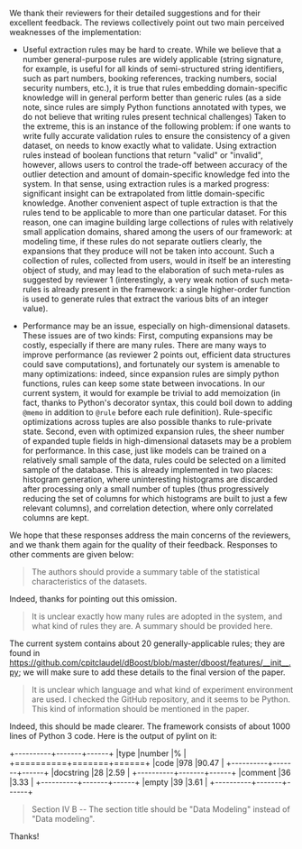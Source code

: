 We thank their reviewers for their detailed suggestions and for their excellent feedback. The reviews collectively point out two main perceived weaknesses of the implementation:

* Useful extraction rules may be hard to create. While we believe that a number general-purpose rules are widely applicable (string signature, for example, is useful for all kinds of semi-structured string identifiers, such as part numbers, booking references, tracking numbers, social security numbers, etc.), it is true that rules embedding domain-specific knowledge will in general perform better than generic rules (as a side note, since rules are simply Python functions annotated with types, we do not believe that writing rules present technical challenges)
  Taken to the extreme, this is an instance of the following problem: if one wants to write fully accurate validation rules to ensure the consistency of a given dataset, on needs to know exactly what to validate. Using extraction rules instead of boolean functions that return "valid" or "invalid", however, allows users to control the trade-off between accuracy of the outlier detection and amount of domain-specific knowledge fed into the system. In that sense, using extraction rules is a marked progress: significant insight can be extrapolated from little domain-specific knowledge.
  Another convenient aspect of tuple extraction is that the rules tend to be applicable to more than one particular dataset. For this reason, one can imagine building large collections of rules with relatively small application domains, shared among the users of our framework: at modeling time, if these rules do not separate outliers clearly, the expansions that they produce will not be taken into account. Such a collection of rules, collected from users, would in itself be an interesting object of study, and may lead to the elaboration of such meta-rules as suggested by reviewer 1 (interestingly, a very weak notion of such meta-rules is already present in the framework: a single higher-order function is used to generate rules that extract the various bits of an integer value).

* Performance may be an issue, especially on high-dimensional datasets. These issues are of two kinds:
  First, computing expansions may be costly, especially if there are many rules. There are many ways to improve performance (as reviewer 2 points out, efficient data structures could save computations), and fortunately our system is amenable to many optimizations: indeed, since expansion rules are simply python functions, rules can keep some state between invocations. In our current system, it would for example be trivial to add memoization (in fact, thanks to Python's decorator syntax, this could boil down to adding `@memo` in addition to `@rule` before each rule definition). Rule-specific optimizations across tuples are also possible thanks to rule-private state.
  Second, even with optimized expansion rules, the sheer number of expanded tuple fields in high-dimensional datasets may be a problem for performance. In this case, just like models can be trained on a relatively small sample of the data, rules could be selected on a limited sample of the database. This is already implemented in two places: histogram generation, where uninteresting histograms are discarded after processing only a small number of tuples (thus progressively reducing the set of columns for which histograms are built to just a few relevant columns), and correlation detection, where only correlated columns are kept.

We hope that these responses address the main concerns of the reviewers, and we thank them again for the quality of their feedback. Responses to other comments are given below:

> The authors should provide a summary table of the statistical characteristics of the datasets.

Indeed, thanks for pointing out this omission.

> It is unclear exactly how many rules are adopted in the system, and what kind of rules they are. A summary should be provided here.

The current system contains about 20 generally-applicable rules; they are found in https://github.com/cpitclaudel/dBoost/blob/master/dboost/features/__init__.py; we will make sure to add these details to the final version of the paper.

> It is unclear which language and what kind of experiment environment are used. I checked the GitHub repository, and it seems to be Python. This kind of information should be mentioned in the paper.

Indeed, this should be made clearer. The framework consists of about 1000 lines of Python 3 code. Here is the output of pylint on it:

+----------+-------+------+
|type      |number |%     |
+==========+=======+======+
|code      |978    |90.47 |
+----------+-------+------+
|docstring |28     |2.59  |
+----------+-------+------+
|comment   |36     |3.33  |
+----------+-------+------+
|empty     |39     |3.61  |
+----------+-------+------+

> Section IV B -- The section title should be "Data Modeling" instead of "Data modeling".

Thanks!
